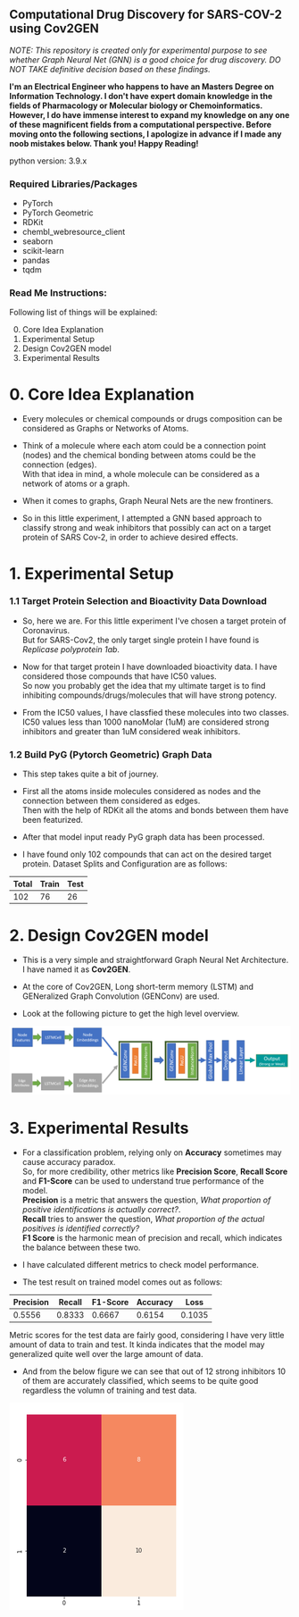 ## Computational Drug Discovery for SARS-COV-2 using Cov2GEN
*NOTE: This repository is created only for experimental purpose to see whether Graph Neural Net (GNN) is a good choice for drug discovery. DO NOT TAKE definitive decision based on these findings.*

**I'm an Electrical Engineer who happens to have an Masters Degree on Information Technology. I don't have expert domain knowledge in the fields of Pharmacology or Molecular biology or Chemoinformatics. However, I do have immense interest to expand my knowledge on any one of these magnificent fields from a computational perspective. Before moving onto the following sections, I apologize in advance if I made any noob mistakes below. Thank you! Happy Reading!**

python version: 3.9.x

### Required Libraries/Packages
- PyTorch
- PyTorch Geometric
- RDKit
- chembl_webresource_client
- seaborn
- scikit-learn
- pandas
- tqdm

### Read Me Instructions:

Following list of things will be explained:

0. Core Idea Explanation
1. Experimental Setup
2. Design Cov2GEN model
3. Experimental Results

# 0. Core Idea Explanation

- Every molecules or chemical compounds or drugs composition can be considered as Graphs or Networks of Atoms.

- Think of a molecule where each atom could be a connection point (nodes) and the chemical bonding between atoms could be the connection (edges).
<br/>With that idea in mind, a whole molecule can be considered as a network of atoms or a graph.

- When it comes to graphs, Graph Neural Nets are the new frontiners.

- So in this little experiment, I attempted a GNN based approach to classify strong and weak inhibitors that possibly can act on a target protein of SARS Cov-2, in order to achieve desired effects.

# 1. Experimental Setup

### 1.1 Target Protein Selection and Bioactivity Data Download

- So, here we are. For this little experiment I've chosen a target protein of Coronavirus.
<br/>But for SARS-Cov2, the only target single protein I have found is *Replicase polyprotein 1ab*.

- Now for that target protein I have downloaded bioactivity data. I have considered those compounds that have IC50 values.
<br/>So now you probably get the idea that my ultimate target is to find inhibiting compounds/drugs/molecules that will have strong potency.

- From the IC50 values, I have classfied these molecules into two classes. IC50 values less than 1000 nanoMolar (1uM) are considered strong inhibitors and greater than 1uM considered weak inhibitors.

### 1.2 Build PyG (Pytorch Geometric) Graph Data

- This step takes quite a bit of journey. 

- First all the atoms inside molecules considered as nodes and the connection between them considered as edges.
<br/>Then with the help of RDKit all the atoms and bonds between them have been featurized.

- After that model input ready PyG graph data has been processed.

- I have found only 102 compounds that can act on the desired target protein. Dataset Splits and Configuration are as follows:

|Total|Train|Test|
|----|----|----|
|102|76|26|

# 2. Design Cov2GEN model

- This is a very simple and straightforward Graph Neural Net Architecture. I have named it as **Cov2GEN**.

- At the core of Cov2GEN, Long short-term memory (LSTM) and GENeralized Graph Convolution (GENConv) are used.

- Look at the following picture to get the high level overview.

![image](https://github.com/AsifAlFaisal/cov2-drug-discovery-demo/blob/main/saved_model/output_images/Cov2GEN_Arch.png) <br/>

# 3. Experimental Results

- For a classification problem, relying only on **Accuracy** sometimes may cause accuracy paradox.
<br/>So, for more credibility, other metrics like **Precision Score**, **Recall Score** and **F1-Score** can be used to understand true performance of the model.
<br/>**Precision** is a metric that answers the question, *What proportion of positive identifications is actually correct?*. 
<br/>**Recall** tries to answer the question, *What proportion of the actual positives is identified correctly?*
<br/>**F1 Score** is the harmonic mean of precision and recall, which indicates the balance between these two.

- I have calculated different metrics to check model performance. 

- The test result on trained model comes out as follows:

|Precision|Recall|F1-Score|Accuracy|Loss|
|----|----|----|----|----|
|0.5556|0.8333|0.6667|0.6154|0.1035|

Metric scores for the test data are fairly good, considering I have very little amount of data to train and test. It kinda indicates that the model may generalized quite well over the large amount of data.
- And from the below figure we can see that out of 12 strong inhibitors 10 of them are accurately classified, which seems to be quite good regardless the volumn of training and test data.

![image](https://github.com/AsifAlFaisal/cov2-drug-discovery-demo/blob/main/saved_model/output_images/confusion_matrix_test.png) <br/>
